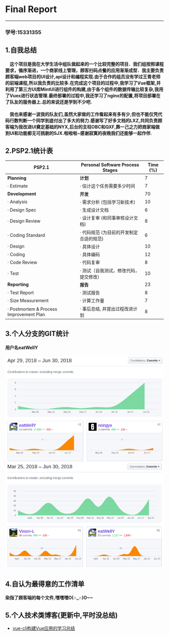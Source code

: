 # Final Report
------
### 学号:15331355
## 1.自我总结
#### 　这个项目是我在大学生活中组队做起来的一个比较完整的项目．我们组按照课程要求，循序渐进，一个商家线上管理，顾客扫码点餐的应用渐渐成型．我主要负责顾客端web项目的UI设计,api设计和编程实现.由于合作的组员没有学过王青老师的前端课程,所以我负责的比较多.在完成这个项目的过程中,我学习了Vue框架,并利用了第三方UI库MintUI进行组件的构建,由于各个组件的数据传输比较复杂,我用了Vuex进行状态管理.最终部署的过程中,我还学习了nginx的配置,将项目部署在了队友的服务器上.总的来说还是学到不少吧.
#### 　我也来感谢一波我的队友们,虽然大家做的工作看起来有多有少,但也不能仅凭代码行数判断一个同学到底付出了多大的努力.感谢写了好多文档的LXZ,共同负责顾客端为我改进UI奠定基础的NYX,后台的支柱OBC和QXF,靠一己之力把商家端做到UI和功能都无可挑剔的SJX.啦啦啦~感谢寂寞的夜晚我们还能够一起作伴.
## 2.PSP2.1统计表
PSP2.1 | Personal Software Process Stages | Time (%)
-|-|-
**Planning** | **计划** |7
·         Estimate|·         估计这个任务需要多少时间|7
**Development**|**开发**|70
·         Analysis|·         需求分析 (包括学习新技术)|10
·         Design Spec|·         生成设计文档|6
·         Design Review|·         设计复审 (和同事审核设计文档)|8
·         Coding Standard|·         代码规范 (为目前的开发制定合适的规范)|6
·         Design|·         具体设计|10
·         Coding|·         具体编码|12
·         Code Review|·         代码复审|8
·         Test|·         测试（自我测试，修改代码，提交修改）|10
**Reporting**|**报告**|23
·         Test Report|·         测试报告|8
·         Size Measurement|·         计算工作量|7
·         Postmortem & Process Improvement Plan|·         事后总结, 并提出过程改进计划|8
## 3.个人分支的GIT统计
#### 用户名eatWellY
![CustomerWebProject][1]
![Dashboard][2]
## 4.自认为最得意的工作清单
#### 染指了顾客端的每个文件,嘿嘿嘿O(∩_∩)O~~
## 5.个人技术类博客(更新中,平时没总结)

 - [vue-cli构建Vue应用的学习总结][3]


  [1]: https://raw.githubusercontent.com/ChaosCrowd/Dashboard/master/documentations/Img/Image_YJF/cw.png
  [2]: https://raw.githubusercontent.com/ChaosCrowd/Dashboard/master/documentations/Img/Image_YJF/db.png
  [3]: https://blog.csdn.net/qq_38767668/article/details/79948669 
